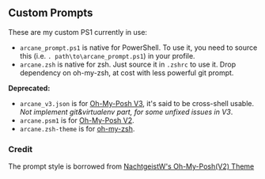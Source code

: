 ## Custom Prompts

These are my custom PS1 currently in use:

* `arcane_prompt.ps1` is native for PowerShell. To use it, you need to source this (i.e. `. path\to\arcane_prompt.ps1`) in your profile.
* `arcane.zsh` is native for zsh. Just source it in `.zshrc` to use it. Drop dependency on oh-my-zsh, at cost with less powerful git prompt.

**Deprecated:**

* `arcane_v3.json` is for [Oh-My-Posh V3](https://github.com/JanDeDobbeleer/oh-my-posh), it's said to be cross-shell usable. *Not implement git&virtualenv part, for some unfixed issues in V3*.
* `arcane.psm1` is for [Oh-My-Posh V2](https://github.com/JanDeDobbeleer/oh-my-posh2).
* `arcane.zsh-theme` is for [oh-my-zsh](https://github.com/ohmyzsh/ohmyzsh).

### Credit

The prompt style is borrowed from [NachtgeistW's Oh-My-Posh(V2) Theme](https://gist.github.com/NachtgeistW/f394ca3e461edb40550a3f59445c61f2)